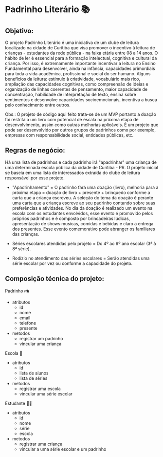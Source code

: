 # Padrinho Literário :books:

## Objetivo:
O projeto Padrinho Literário é uma iniciativa de um clube de leitura localizado na cidade de Curitiba que  visa promover o incentivo à leitura de crianças - estudantes da rede pública - na faixa etária entre 08 a 14 anos. O hábito de ler é essencial para a formação intelectual, cognitiva e cultural da criança. Por isso, é extremamente importante incentivar a leitura no Ensino Fundamental para desenvolver, ainda na infância, capacidades primordiais para toda a vida acadêmica, profissional e social do ser humano. Alguns benefícios da leitura: estímulo à criatividade, vocabulário mais rico, ampliação das capacidades cognitivas, como compreensão de ideias e organização de linhas coerentes de pensamento, maior capacidade de concentração, habilidade de interpretação de texto, ensina sobre sentimentos e desenvolve capacidades socioemocionais, incentiva a busca pelo conhecimento entre outros.

Obs.: O projeto de código aqui feito trata-se de um MVP portanto a doação foi restrita a um livro com potencial de escala na próxima etapa de desenvolvimento, assim como outras melhorias aplicáveis. É um projeto que pode ser desenvolvido por outros grupos de padrinhos como por exemplo, empresas com responsabilidade social, entidades públicas, etc.

## Regras de negócio:

Há uma lista de padrinhos e cada padrinho irá "apadrinhar" uma criança de uma determinada escola pública da cidade de Curitiba - PR. O projeto inicial se baseia em uma lista de interessados extraída do clube de leitura responsável por esse projeto.

- "Apadrinhamento" = O padrinho fará uma doação (livro), melhoria para a próxima etapa = doação de livro + presente + brinquedo conforme a carta que a criança escreveu. A seleção do tema da doação é perante uma carta que a criança escreve ao seu padrinho contando sobre suas preferências e atividades.
No dia da doação é realizado um evento na escola com os estudantes envolvidos, esse evento é promovido pelos próprios padrinhos e é composto por brincadeiras lúdicas, apresentação de shows musicas, comidas e bebidas e claro a entrega dos presentes. Esse evento comemorativo pode abranger os familiares das crianças.

- Séries escolares atendidas pelo projeto = Do 4º ao 9º ano escolar (3ª à 8ª série).

- Rodízio no atendimento das séries escolares = Serão atendidas uma série escolar por vez ou conforme a capacidade do projeto.

## Composição técnica do projeto:

Padrinho :family:
- atributos 
  - id
  - nome
  - email 
  - telefone 
  - presente
 - metodos
   - registrar um padrinho
   - vincular uma criança

Escola :school_satchel:
- atributos 
  - id
  - lista de alunos 
  - lista de séries
 - metodos
      - registrar uma escola
      - vincular uma série escolar

Estudante :girl::boy:
- atributos 
  - id
  - nome
  - série
  - escola
 - metodos
      - registrar uma criança
      - vincular a uma série escolar e um padrinho


